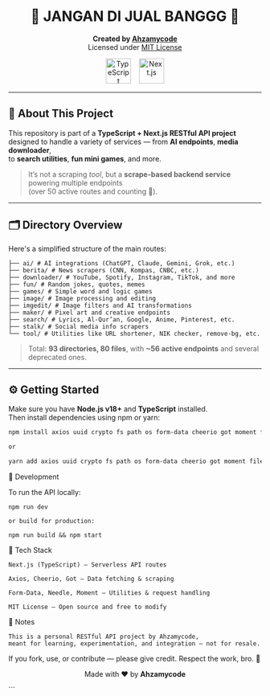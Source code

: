 <h1 align="center">🚫 JANGAN DI JUAL BANGGG 🚫</h1>

<p align="center">
  <strong>Created by <a href="https://github.com/Ahzamycode">Ahzamycode</a></strong><br>
  Licensed under <a href="https://opensource.org/licenses/MIT">MIT License</a>
</p>

<p align="center">
  <img src="[https://cdn.worldvectorlogo.com/logos/typescript.svg](https://camo.githubusercontent.com/6dbef1ca6166bfbfe91c0eebdcf1eae67f3b80dee8bcad760902e0dfc3ac9d06/68747470733a2f2f696d672e736869656c64732e696f2f62616467652f547970655363726970742d3030374143433f7374796c653d666c61742d737175617265266c6f676f3d74797065736372697074266c6f676f436f6c6f723d7768697465)" alt="TypeScript" width="50" height="50"/>
  &nbsp;&nbsp;
  <img src="[https://cdn.worldvectorlogo.com/logos/nextjs-2.svg](https://camo.githubusercontent.com/e2ee142dd05373d92c9c83ba859ff079e63b1ba235bf479185e52e517c7ab558/68747470733a2f2f696d672e736869656c64732e696f2f62616467652f4e6578742e6a732d3030303030303f7374796c653d666c61742d737175617265266c6f676f3d6e657874646f746a73266c6f676f436f6c6f723d7768697465)" alt="Next.js" width="50" height="50"/>
</p>

---

## 🧩 About This Project

This repository is part of a **TypeScript + Next.js RESTful API project**  
designed to handle a variety of services — from **AI endpoints**, **media downloader**,  
to **search utilities**, **fun mini games**, and more.

> It’s not a scraping *tool*, but a **scrape-based backend service** powering multiple endpoints  
> (over 50 active routes and counting 🚀).

---

## 🗂️ Directory Overview

Here's a simplified structure of the main routes:
```
├── ai/ # AI integrations (ChatGPT, Claude, Gemini, Grok, etc.)
├── berita/ # News scrapers (CNN, Kompas, CNBC, etc.)
├── downloader/ # YouTube, Spotify, Instagram, TikTok, and more
├── fun/ # Random jokes, quotes, memes
├── games/ # Simple word and logic games
├── image/ # Image processing and editing
├── imgedit/ # Image filters and AI transformations
├── maker/ # Pixel art and creative endpoints
├── search/ # Lyrics, Al-Qur’an, Google, Anime, Pinterest, etc.
├── stalk/ # Social media info scrapers
└── tool/ # Utilities like URL shortener, NIK checker, remove-bg, etc.
```

> Total: **93 directories, 80 files**, with **~56 active endpoints** and several deprecated ones.

---

## ⚙️ Getting Started

Make sure you have **Node.js v18+** and **TypeScript** installed.  
Then install dependencies using npm or yarn:

```bash
npm install axios uuid crypto fs path os form-data cheerio got moment file-type needle

or

yarn add axios uuid crypto fs path os form-data cheerio got moment file-type needle
```
🚀 Development

To run the API locally:
```
npm run dev

or build for production:

npm run build && npm start
```
🧠 Tech Stack

    Next.js (TypeScript) – Serverless API routes

    Axios, Cheerio, Got – Data fetching & scraping

    Form-Data, Needle, Moment – Utilities & request handling

    MIT License – Open source and free to modify

💬 Notes

    This is a personal RESTful API project by Ahzamycode,
    meant for learning, experimentation, and integration — not for resale.

If you fork, use, or contribute — please give credit.
Respect the work, bro. 🙏
<p align="center"> Made with ❤️ by <strong>Ahzamycode</strong> <br></p> ```
